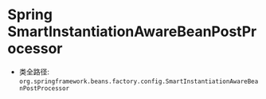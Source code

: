 # Spring SmartInstantiationAwareBeanPostProcessor
- 类全路径: `org.springframework.beans.factory.config.SmartInstantiationAwareBeanPostProcessor`